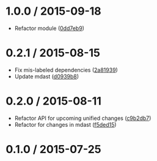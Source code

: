 <!--mdast setext-->

<!--lint disable no-multiple-toplevel-headings-->

1.0.0 / 2015-09-18
==================

*   Refactor module ([0dd7eb9](https://github.com/wooorm/mdast-util-to-nlcst/commit/0dd7eb9))

0.2.1 / 2015-08-15
==================

*   Fix mis-labeled dependencies ([2a81939](https://github.com/wooorm/mdast-util-to-nlcst/commit/2a81939))
*   Update mdast ([d0939b8](https://github.com/wooorm/mdast-util-to-nlcst/commit/d0939b8))

0.2.0 / 2015-08-11
==================

*   Refactor API for upcoming unified changes ([c9b2db7](https://github.com/wooorm/mdast-util-to-nlcst/commit/c9b2db7))
*   Refactor for changes in mdast ([f5ded15](https://github.com/wooorm/mdast-util-to-nlcst/commit/f5ded15))

0.1.0 / 2015-07-25
==================
